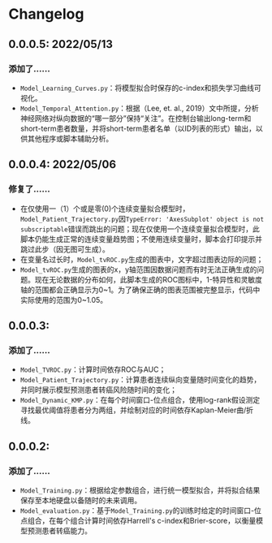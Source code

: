 # Changelog

## 0.0.0.5: 2022/05/13

### 添加了......

- `Model_Learning_Curves.py`：将模型拟合时保存的c-index和损失学习曲线可视化。
- `Model_Temporal_Attention.py`：根据（Lee, et. al., 2019）文中所提，分析神经网络对纵向数据的“哪一部分”保持“关注”。在控制台输出long-term和short-term患者数量，并将short-term患者名单（以ID列表的形式）输出，以供其他程序或脚本辅助分析。

## 0.0.0.4: 2022/05/06

### 修复了……

- 在仅使用一（1）个或是零(0)个连续变量拟合模型时，`Model_Patient_Trajectory.py`因`TypeError: 'AxesSubplot' object is not subscriptable`错误而跳出的问题；现在仅使用一个连续变量拟合模型时，此脚本仍能生成正常的连续变量趋势图；不使用连续变量时，脚本会打印提示并跳过此步（因无图可生成）。
- 在变量名过长时，`Model_tvROC.py`生成的图表中，文字超过图表边际的问题；
- `Model_tvROC.py`生成的图表的x，y轴范围因数据问题而有时无法正确生成的问题。现在无论数据的分布如何，此脚本生成的ROC图标中，1-特异性和灵敏度轴的范围都会正确显示为0~1。为了确保正确的图表范围被完整显示，代码中实际使用的范围为0~1.05。

## 0.0.0.3: 

### 添加了……

- `Model_TVROC.py`：计算时间依存ROC与AUC；
- `Model_Patient_Trajectory.py`：计算患者连续纵向变量随时间变化的趋势，并同时展示模型预测患者转癌风险随时间的变化；
- `Model_Dynamic_KMP.py`：在每个时间窗口-位点组合，使用log-rank假设测定寻找最优阈值将患者分为两组，并绘制对应的时间依存Kaplan-Meier曲/折线。

## 0.0.0.2: 

### 添加了……

- `Model_Training.py`：根据给定参数组合，进行统一模型拟合，并将拟合结果保存至本地硬盘以备随时的未来调用。
- `Model_evaluation.py`：基于`Model_Training.py`的训练时给定的时间窗口-位点组合，在每个组合计算时间依存Harrell's c-index和Brier-score，以衡量模型预测患者转癌能力。